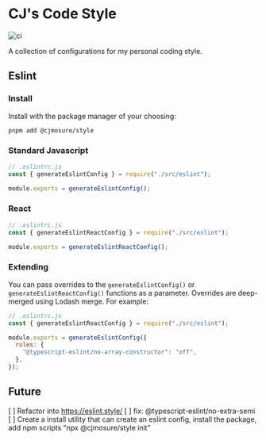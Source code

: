 # CJ's Code Style

![ci](https://github.com/cjmosure/cj-code-style/actions/workflows/ci.yml/badge.svg)

A collection of configurations for my personal coding style.

## Eslint

### Install

Install with the package manager of your choosing:

```shell
pnpm add @cjmosure/style
```

### Standard Javascript

```javascript
// .eslintrc.js
const { generateEslintConfig } = require("./src/eslint");

module.exports = generateEslintConfig();
```

### React

```javascript
// .eslintrc.js
const { generateEslintReactConfig } = require("./src/eslint");

module.exports = generateEslintReactConfig();
```

### Extending

You can pass overrides to the `generateEslintConfig()` or `generateEslintReactConfig()` functions as a parameter. Overrides are deep-merged using Lodash merge. For example:

```javascript
// .eslintrc.js
const { generateEslintReactConfig } = require("./src/eslint");

module.exports = generateEslintConfig({
  rules: {
    "@typescript-eslint/no-array-constructor": "off",
  },
});
```

## Future

[ ] Refactor into https://eslint.style/
[ ] fix: @typescript-eslint/no-extra-semi
[ ] Create a install utility that can create an eslint config, install the package, add npm scripts "npx @cjmosure/style init"
